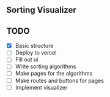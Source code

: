 ## Sorting Visualizer

## TODO

-   [x] Basic structure
-   [ ] Deploy to vercel
-   [ ] Fill out ui
-   [ ] Write sorting algorithms
-   [ ] Make pages for the algorithms
-   [ ] Make routes and buttons for pages
-   [ ] Implement visualizer

